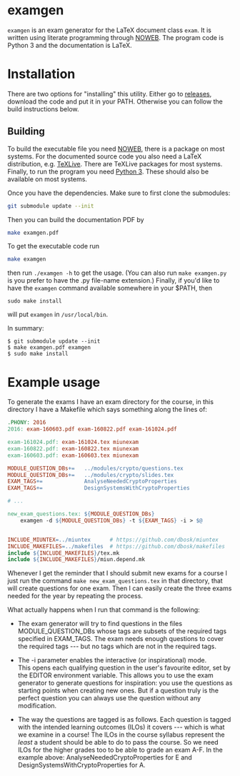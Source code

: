 examgen
===============================================================================

`examgen` is an exam generator for the LaTeX document class `exam`.  It is 
written using literate programming through [NOWEB][noweb].  The program code is 
Python 3 and the documentation is LaTeX.

[noweb]: https://github.com/nrnrnr/noweb


Installation
===============================================================================

There are two options for "installing" this utility.  Either go to 
[releases][Releases], download the code and put it in your PATH.
Otherwise you can follow the build instructions below.

[Releases]: https://github.com/dbosk/examgen/releases

Building
-------------------------------------------------------------------------------

To build the executable file you need [NOWEB][noweb], there is a package on 
most systems.  For the documented source code you also need a LaTeX 
distribution, e.g. [TeXLive][TL].  There are TeXLive packages for most systems.
Finally, to run the program you need [Python 3][py3].  These should also be 
available on most systems.

[TL]: https://www.tug.org/texlive/
[py3]: https://www.python.org/

Once you have the dependencies.  Make sure to first clone the submodules:
```sh
git submodule update --init
```
Then you can build the documentation PDF by
```sh
make examgen.pdf
```
To get the executable code run
```sh
make examgen
```
then run `./examgen -h` to get the usage.  (You can also run `make examgen.py` 
is you prefer to have the .py file-name extension.)  Finally, if you'd like to 
have the `examgen` command available somewhere in your $PATH, then
```
sudo make install
```
will put `examgen` in `/usr/local/bin`.

In summary:
```
$ git submodule update --init
$ make examgen.pdf examgen
$ sudo make install
```


Example usage
===============================================================================

To generate the exams I have an exam directory for the course, in this          
directory I have a Makefile which says something along the lines of:

```Makefile
.PHONY: 2016
2016: exam-160603.pdf exam-160822.pdf exam-161024.pdf

exam-161024.pdf: exam-161024.tex miunexam
exam-160822.pdf: exam-160822.tex miunexam
exam-160603.pdf: exam-160603.tex miunexam

MODULE_QUESTION_DBs+=   ../modules/crypto/questions.tex
MODULE_QUESTION_DBs+=   ../modules/crypto/slides.tex
EXAM_TAGS+=             AnalyseNeededCryptoProperties
EXAM_TAGS+=             DesignSystemsWithCryptoProperties

# ...

new_exam_questions.tex: ${MODULE_QUESTION_DBs}
    examgen -d ${MODULE_QUESTION_DBs} -t ${EXAM_TAGS} -i > $@


INCLUDE_MIUNTEX=../miuntex      # https://github.com/dbosk/miuntex
INCLUDE_MAKEFILES=../makefiles  # https://github.com/dbosk/makefiles
include ${INCLUDE_MAKEFILES}/tex.mk
include ${INCLUDE_MAKEFILES}/miun.depend.mk
```

Whenever I get the reminder that I should submit new exams for a course I just 
run the command `make new_exam_questions.tex` in that directory, that will 
create questions for one exam.  Then I can easily create the three exams needed 
for the year by repeating the process.

What actually happens when I run that command is the following:

 - The exam generator will try to find questions in the files 
   MODULE_QUESTION_DBs whose tags are subsets of the required tags 
   specified in EXAM_TAGS. The exam needs enough questions to cover the 
   required tags --- but no tags which are not in the required tags.

 - The -i parameter enables the interactive (or inspirational) mode.  
   This opens each qualifying question in the user's favourite editor, 
   set by the EDITOR environment variable. This allows you to use the 
   exam generator to generate questions for inspiration: you use the 
   questions as starting points when creating new ones. But if 
   a question truly is the perfect question you can always use the 
   question without any modification.

 - The way the questions are tagged is as follows.  Each question is tagged 
   with the intended learning outcomes (ILOs) it covers --- which is what we 
   examine in a course!  The ILOs in the course syllabus represent the *least* 
   a student should be able to do to pass the course.  So we need ILOs for the 
   higher grades too to be able to grade an exam A-F. In the example above: 
   AnalyseNeededCryptoProperties for E and DesignSystemsWithCryptoProperties 
   for A.

